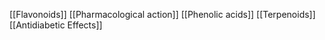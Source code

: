 [[Flavonoids]]
[[Pharmacological action]]
[[Phenolic acids]]
[[Terpenoids]]
[[Antidiabetic Effects]]
